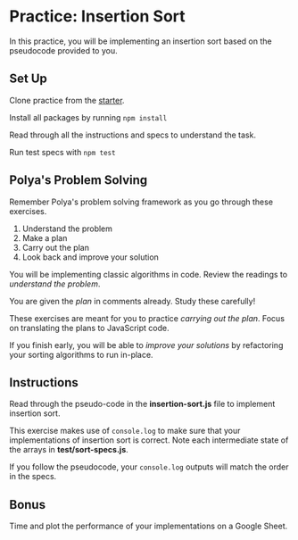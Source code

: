 # Practice: Insertion Sort

In this practice, you will be implementing an insertion sort based on the
pseudocode provided to you.

## Set Up

Clone practice from the [starter].

Install all packages by running `npm install`

Read through all the instructions and specs to understand the task.

Run test specs with `npm test`

## Polya's Problem Solving

Remember Polya's problem solving framework as you go through these exercises.

1. Understand the problem
2. Make a plan
3. Carry out the plan
4. Look back and improve your solution

You will be implementing classic algorithms in code. Review the readings to
_understand the problem_.

You are given the _plan_ in comments already. Study these carefully!

These exercises are meant for you to practice _carrying out the plan_. Focus
on translating the plans to JavaScript code.

If you finish early, you will be able to _improve your solutions_ by
refactoring your sorting algorithms to run in-place.

## Instructions

Read through the pseudo-code in the __insertion-sort.js__ file to implement
insertion sort.

This exercise makes use of `console.log` to make sure that your implementations
of insertion sort is correct. Note each intermediate state of the arrays in
__test/sort-specs.js__.

If you follow the pseudocode, your `console.log` outputs will match the order
in the specs.

## Bonus

Time and plot the performance of your implementations on a Google Sheet.

[starter]: https://github.com/appacademy/practice-for-week-06-insertion-sort
